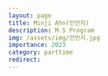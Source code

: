 ```yaml
---
layout: page
title: Minji Ahn(안민지)
description: M.S Program
img: /assets/img/안민지.jpg
importance: 2023
category: parttime
redirect:
---
```

